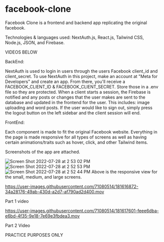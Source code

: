 # facebook-clone
Facebook Clone is a frontend and backend app replicating the original facebook. 

Technologies & languages used: NextAuth.js, React.js, Tailwind CSS, Node.js, JSON, and Firebase.

VIDEOS BELOW

BackEnd: 

NextAuth is used to login in users through the users Facebook client_id and client_secret. To use NextAuth in this project, make an account at "Meta for Developers" and create an app. From there, you'll receive a FACEBOOK_CLIENT_ID & FACEBOOK_CLIENT_SECRET. Store those in a .env file so they are protected. 
When a client starts a session, the Firebase is notified and any posts or changes that the user makes are sent to the database and updated in the frontend for the user. This includes: image uploading and word posts. If the user would like to sign out, simply press the logout button on the left sidebar and the client session will end. 

FrontEnd: 

Each component is made to fit the original Facebook website. Everything in the page is made responsive for all types of screens as well as having certain animations/traits such as hover, click, and other Tailwind items. 

Screenshots of the app are attached. 

![Screen Shot 2022-07-28 at 2 53 02 PM](https://user-images.githubusercontent.com/71080514/181615618-933fdf08-a520-47c6-9bef-556acde07822.png)
![Screen Shot 2022-07-28 at 2 52 53 PM](https://user-images.githubusercontent.com/71080514/181615620-4d8b92f8-b567-425b-98ef-9b2b735d3213.png)
![Screen Shot 2022-07-28 at 2 52 44 PM](https://user-images.githubusercontent.com/71080514/181615621-4fb714d4-adc4-4f12-b982-dd907f874f84.png)
Above is the responsive view for the small, medium, and large screens. 



https://user-images.githubusercontent.com/71080514/181616872-34a28176-49ab-430d-a2d7-af790ad2d400.mov

Part 1 video




https://user-images.githubusercontent.com/71080514/181617601-feee6dba-e6bd-4f35-9e18-7e69e3fbdea3.mov

Part 2 Video



PRACTICE PURPOSES ONLY 
